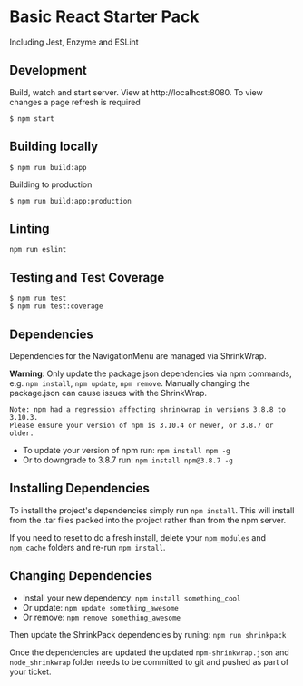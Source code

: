 Basic React Starter Pack
===================================

Including Jest, Enzyme and ESLint

Development
-----------
Build, watch and start server. View at http://localhost:8080. To view changes a page refresh is required
```
$ npm start
```

Building locally
--------
```
$ npm run build:app
```

Building to production
```
$ npm run build:app:production
```

Linting
-------
```
npm run eslint
```

Testing and Test Coverage
-------
```
$ npm run test
$ npm run test:coverage
```

Dependencies
------------

Dependencies for the NavigationMenu are managed via ShrinkWrap.

**Warning**: Only update the package.json dependencies via npm commands, e.g. ``npm install``, ``npm update``, ``npm remove``. Manually changing the package.json can cause issues with the ShrinkWrap.

```
Note: npm had a regression affecting shrinkwrap in versions 3.8.8 to 3.10.3.
Please ensure your version of npm is 3.10.4 or newer, or 3.8.7 or older.
```

- To update your version of npm run: ``npm install npm -g``
- Or to downgrade to 3.8.7 run: ``npm install npm@3.8.7 -g``

Installing Dependencies
-----------------------

To install the project's dependencies simply run ``npm install``. This will install from the .tar files packed into the project rather than from the npm server.

If you need to reset to do a fresh install, delete your ``npm_modules`` and ``npm_cache`` folders and re-run ``npm install``.

Changing Dependencies
----------------------

 - Install your new dependency: ``npm install something_cool``
 - Or update: ``npm update something_awesome``
 - Or remove: ``npm remove something_awesome``

Then update the ShrinkPack dependencies by runing: ``npm run shrinkpack``

Once the dependencies are updated the updated ``npm-shrinkwrap.json`` and ``node_shrinkwrap`` folder needs to be committed to git and pushed as part of your ticket.
